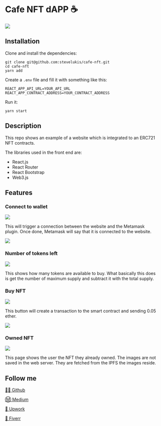 # Cafe NFT dAPP ☕

![](.README_images/b8e2b453.png)

## Installation

Clone and install the dependencies:
```
git clone git@github.com:stevelukis/cafe-nft.git
cd cafe-nft
yarn add
```

Create a `.env` file and fill it with something like this:
```
REACT_APP_API_URL=YOUR_API_URL
REACT_APP_CONTRACT_ADDRESS=YOUR_CONTRACT_ADDRESS
```

Run it:
```
yarn start
```

## Description

This repo shows an example of a website which is integrated to an ERC721 NFT contracts.

The libraries used in the front end are:

- React.js
- React Router
- React Bootstrap
- Web3.js

## Features

### Connect to wallet

![](.README_images/7e3d2e92.png)

This will trigger a connection between the website and the Metamask plugin. Once done, Metamask will say that it is
connected to the website.

![](.README_images/a5f608ab.png)

### Number of tokens left

![](.README_images/607a4633.png)

This shows how many tokens are available to buy. What basically this does is get the number of maximum supply and
subtract it with the total supply.

### Buy NFT

![](.README_images/dcab6895.png)

This button will create a transaction to the smart contract and sending 0.05 ether.

![](.README_images/0b6eb169.png)

### Owned NFT

![](.README_images/a2524fce.png)

This page shows the user the NFT they already owned. The images are not saved in the web server. They are fetched from
the IPFS the images reside.

## Follow me

[👩‍💻 Github](https://github.com/stevelukis)

[Ⓜ Medium](https://medium.com/@stevelukis)

[💪 Upwork](https://www.upwork.com/freelancers/~0199de1d4d4622e8ae)

[🧧 Fiverr](https://www.fiverr.com/stevelukis)
